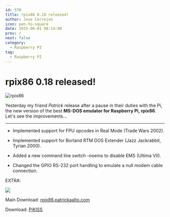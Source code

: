 ```yaml
---
id: 570
title: rpix86 0.18 released!
author: Jose Cerrejon
icon: pen-to-square
date: 2015-06-01 08:14:00
prev: /
next: false
category:
  - Raspberry PI
tag:
  - Raspberry PI
---
```


# rpix86 0.18 released!

![rpix86](/images/rpix86_logo.jpg)

Yesterday my friend *Patrick* release after a pause in their duties with the Pi, the new version of the best **MS-DOS emulator for Raspberry Pi, rpix86**. Let's see the improvements...

- - -
* Implemented support for FPU opcodes in Real Mode (Trade Wars 2002).

* Implemented support for Borland RTM DOS Extender (Jazz Jackrabbit, Tyrian 2000).

* Added a new command line switch -noems to disable EMS (Ultima VII).

* Changed the GPIO RS-232 port handling to emulate a null modem cable connection.

EXTRA:

<a href="http://image.dosgamesarchive.com/games/jazz.zip"><img src="/images/2015/05/jazz_title.png"></a>

Main Download: [rpix86.patrickaalto.com](http://rpix86.patrickaalto.com/rdown.html)

Download: [PiKISS](https://github.com/jmcerrejon/PiKISS)